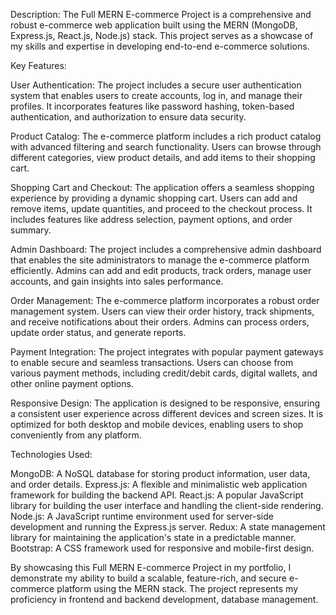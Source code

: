 Description:
The Full MERN E-commerce Project is a comprehensive and robust e-commerce web application built using the MERN (MongoDB, Express.js, React.js, Node.js) stack. This project serves as a showcase of my skills and expertise in developing end-to-end e-commerce solutions.

Key Features:

User Authentication: The project includes a secure user authentication system that enables users to create accounts, log in, and manage their profiles. It incorporates features like password hashing, token-based authentication, and authorization to ensure data security.

Product Catalog: The e-commerce platform includes a rich product catalog with advanced filtering and search functionality. Users can browse through different categories, view product details, and add items to their shopping cart.

Shopping Cart and Checkout: The application offers a seamless shopping experience by providing a dynamic shopping cart. Users can add and remove items, update quantities, and proceed to the checkout process. It includes features like address selection, payment options, and order summary.

Admin Dashboard: The project includes a comprehensive admin dashboard that enables the site administrators to manage the e-commerce platform efficiently. Admins can add and edit products, track orders, manage user accounts, and gain insights into sales performance.

Order Management: The e-commerce platform incorporates a robust order management system. Users can view their order history, track shipments, and receive notifications about their orders. Admins can process orders, update order status, and generate reports.

Payment Integration: The project integrates with popular payment gateways to enable secure and seamless transactions. Users can choose from various payment methods, including credit/debit cards, digital wallets, and other online payment options.

Responsive Design: The application is designed to be responsive, ensuring a consistent user experience across different devices and screen sizes. It is optimized for both desktop and mobile devices, enabling users to shop conveniently from any platform.

Technologies Used:

MongoDB: A NoSQL database for storing product information, user data, and order details.
Express.js: A flexible and minimalistic web application framework for building the backend API.
React.js: A popular JavaScript library for building the user interface and handling the client-side rendering.
Node.js: A JavaScript runtime environment used for server-side development and running the Express.js server.
Redux: A state management library for maintaining the application's state in a predictable manner.
Bootstrap: A CSS framework used for responsive and mobile-first design.

By showcasing this Full MERN E-commerce Project in my portfolio, I demonstrate my ability to build a scalable, feature-rich, and secure e-commerce platform using the MERN stack. The project represents my proficiency in frontend and backend development, database management.
